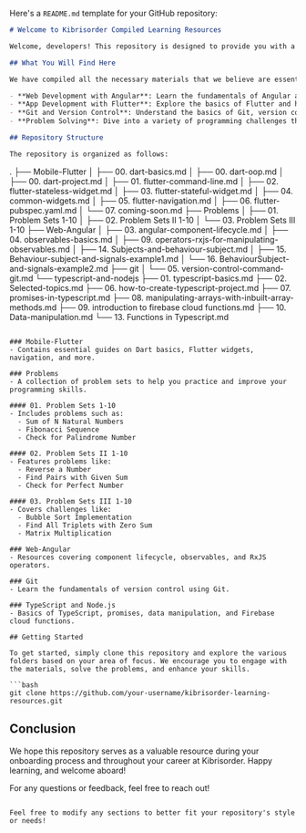 Here's a `README.md` template for your GitHub repository:

```markdown
# Welcome to Kibrisorder Compiled Learning Resources

Welcome, developers! This repository is designed to provide you with a comprehensive set of learning resources that will help you excel in your career at Kibrisorder. Whether you're an intern or a seasoned developer, you'll find valuable information here to enhance your skills as a web developer using Angular or as an app developer using Flutter.

## What You Will Find Here

We have compiled all the necessary materials that we believe are essential for your onboarding process and development journey. This includes:

- **Web Development with Angular**: Learn the fundamentals of Angular and how to build dynamic web applications.
- **App Development with Flutter**: Explore the basics of Flutter and how to create beautiful, natively compiled applications for mobile, web, and desktop from a single codebase.
- **Git and Version Control**: Understand the basics of Git, version control, and how to manage your code effectively.
- **Problem Solving**: Dive into a variety of programming challenges that will help sharpen your problem-solving skills.

## Repository Structure

The repository is organized as follows:

```
.
├── Mobile-Flutter
│   ├── 00. dart-basics.md
│   ├── 00. dart-oop.md
│   ├── 00. dart-project.md
│   ├── 01. flutter-command-line.md
│   ├── 02. flutter-stateless-widget.md
│   ├── 03. flutter-stateful-widget.md
│   ├── 04. common-widgets.md
│   ├── 05. flutter-navigation.md
│   ├── 06. flutter-pubspec.yaml.md
│   └── 07. coming-soon.md
├── Problems
│   ├── 01. Problem Sets 1-10
│   ├── 02. Problem Sets II 1-10
│   └── 03. Problem Sets III 1-10
├── Web-Angular
│   ├── 03. angular-component-lifecycle.md
│   ├── 04. observables-basics.md
│   ├── 09. operators-rxjs-for-manipulating-observables.md
│   ├── 14. Subjects-and-behaviour-subject.md
│   ├── 15. Behaviour-subject-and-signals-example1.md
│   └── 16. BehaviourSubject-and-signals-example2.md
├── git
│   └── 05. version-control-command-git.md
└── typescript-and-nodejs
    ├── 01. typescript-basics.md
    ├── 02. Selected-topics.md
    ├── 06. how-to-create-typescript-project.md
    ├── 07. promises-in-typescript.md
    ├── 08. manipulating-arrays-with-inbuilt-array-methods.md
    ├── 09. introduction to firebase cloud functions.md
    ├── 10. Data-manipulation.md
    └── 13. Functions in Typescript.md
```

### Mobile-Flutter
- Contains essential guides on Dart basics, Flutter widgets, navigation, and more.

### Problems
- A collection of problem sets to help you practice and improve your programming skills.

#### 01. Problem Sets 1-10
- Includes problems such as:
  - Sum of N Natural Numbers
  - Fibonacci Sequence
  - Check for Palindrome Number

#### 02. Problem Sets II 1-10
- Features problems like:
  - Reverse a Number
  - Find Pairs with Given Sum
  - Check for Perfect Number

#### 03. Problem Sets III 1-10
- Covers challenges like:
  - Bubble Sort Implementation
  - Find All Triplets with Zero Sum
  - Matrix Multiplication

### Web-Angular
- Resources covering component lifecycle, observables, and RxJS operators.

### Git
- Learn the fundamentals of version control using Git.

### TypeScript and Node.js
- Basics of TypeScript, promises, data manipulation, and Firebase cloud functions.

## Getting Started

To get started, simply clone this repository and explore the various folders based on your area of focus. We encourage you to engage with the materials, solve the problems, and enhance your skills.

```bash
git clone https://github.com/your-username/kibrisorder-learning-resources.git
```

## Conclusion

We hope this repository serves as a valuable resource during your onboarding process and throughout your career at Kibrisorder. Happy learning, and welcome aboard!

For any questions or feedback, feel free to reach out!

```

Feel free to modify any sections to better fit your repository's style or needs!